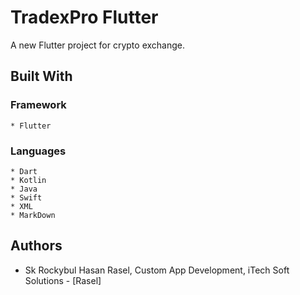 # TradexPro Flutter

A new Flutter project for crypto exchange.

<!--Background Story-->

## Built With
### Framework
    * Flutter
### Languages
    * Dart
    * Kotlin
    * Java
    * Swift
    * XML
    * MarkDown

## Authors
* Sk Rockybul Hasan Rasel, Custom App Development, iTech Soft Solutions - [Rasel]